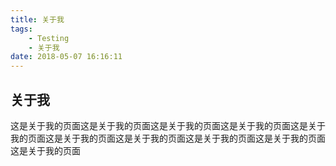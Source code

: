 ```yaml
---
title: 关于我
tags:
    - Testing
    - 关于我
date: 2018-05-07 16:16:11
---
```


## 关于我

这是关于我的页面这是关于我的页面这是关于我的页面这是关于我的页面这是关于我的页面这是关于我的页面这是关于我的页面这是关于我的页面这是关于我的页面这是关于我的页面
